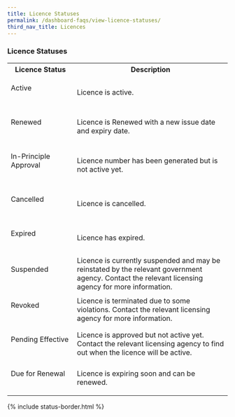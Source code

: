 ```yaml
---
title: Licence Statuses
permalink: /dashboard-faqs/view-licence-statuses/
third_nav_title: Licences
---
```


### Licence Statuses

<table>
<tr>
<th style='width: 30%;'><b>Licence Status</b></th>
<th style='width: auto;'><b>Description</b></th>
</tr>
<tr>
<td><p id="status-border" class="green">Active</p><br></td>
<td>Licence is active.</td>
</tr>
<tr>
<td><p id="status-border" class="green">Renewed</p><br></td>
<td>Licence is Renewed with a new issue date and expiry date.</td>
</tr>
<tr>
<td><p id="status-border" class="green">In-Principle Approval</p><br></td>
<td>Licence number has been generated but is not active yet.</td>
</tr>
<tr>
<td><p id="status-border" class="orange">Cancelled</p><br></td>
<td>Licence is cancelled.</td>
</tr>
<tr>
<td><p id="status-border" class="red">Expired</p><br></td>
<td>Licence has expired.</td>
</tr>
<tr>
<td><p id="status-border" class="red">Suspended</p><br></td>
<td>Licence is currently suspended and may be reinstated by the relevant government agency. Contact the relevant licensing agency for more information.</td>
</tr>
<tr>
<td><p id="status-border" class="red">Revoked</p><br></td>
<td>Licence is terminated due to some violations. Contact the relevant licensing agency for more information.</td>
</tr>
<tr>
<td><p id="status-border" class="blue">Pending Effective</p><br></td>
<td>Licence is approved but not active yet. Contact the relevant licensing agency to find out when the licence will be active.</td>
</tr>
<tr>
<td><p id="status-border" class="orange">Due for Renewal</p><br></td>
<td>Licence is expiring soon and can be renewed.</td>
</tr>
</table>

{% include status-border.html %}